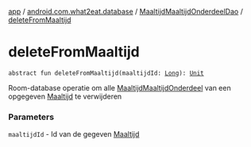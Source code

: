 [app](../../index.md) / [android.com.what2eat.database](../index.md) / [MaaltijdMaaltijdOnderdeelDao](index.md) / [deleteFromMaaltijd](./delete-from-maaltijd.md)

# deleteFromMaaltijd

`abstract fun deleteFromMaaltijd(maaltijdId: `[`Long`](https://kotlinlang.org/api/latest/jvm/stdlib/kotlin/-long/index.html)`): `[`Unit`](https://kotlinlang.org/api/latest/jvm/stdlib/kotlin/-unit/index.html)

Room-database operatie om alle [MaaltijdMaaltijdOnderdeel](../../android.com.what2eat.model/-maaltijd-maaltijd-onderdeel/index.md) van een opgegeven [Maaltijd](../../android.com.what2eat.model/-maaltijd/index.md) te verwijderen

### Parameters

`maaltijdId` - Id van de gegeven [Maaltijd](../../android.com.what2eat.model/-maaltijd/index.md)